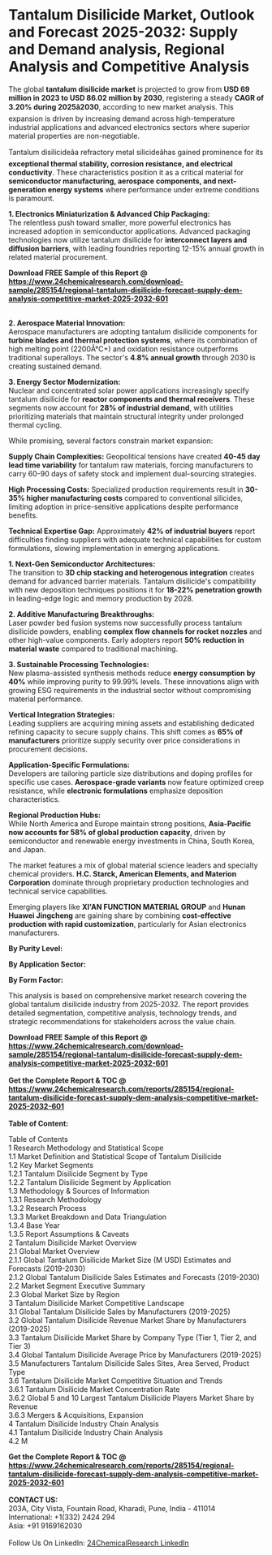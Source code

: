 <h1>Tantalum Disilicide Market, Outlook and Forecast 2025-2032: Supply and Demand analysis, Regional Analysis and Competitive Analysis</h1><p>The global <strong>tantalum disilicide market</strong> is projected to grow from <strong>USD 69 million in 2023 to USD 86.02 million by 2030</strong>, registering a steady <strong>CAGR of 3.20% during 2025â2030</strong>, according to new market analysis. This expansion is driven by increasing demand across high-temperature industrial applications and advanced electronics sectors where superior material properties are non-negotiable.</p><p>Tantalum disilicideâa refractory metal silicideâhas gained prominence for its <strong>exceptional thermal stability, corrosion resistance, and electrical conductivity</strong>. These characteristics position it as a critical material for <strong>semiconductor manufacturing, aerospace components, and next-generation energy systems</strong> where performance under extreme conditions is paramount.</p><p><strong>1. Electronics Miniaturization &amp; Advanced Chip Packaging:</strong><br>
The relentless push toward smaller, more powerful electronics has increased adoption in semiconductor applications. Advanced packaging technologies now utilize tantalum disilicide for <strong>interconnect layers and diffusion barriers</strong>, with leading foundries reporting 12-15% annual growth in related material procurement.</p><div><b>Download FREE Sample of this Report @ 
            <a href="https://www.24chemicalresearch.com/download-sample/285154/regional-tantalum-disilicide-forecast-supply-dem-analysis-competitive-market-2025-2032-601">
            https://www.24chemicalresearch.com/download-sample/285154/regional-tantalum-disilicide-forecast-supply-dem-analysis-competitive-market-2025-2032-601</a></b></div><br><p><strong>2. Aerospace Material Innovation:</strong><br>
Aerospace manufacturers are adopting tantalum disilicide components for <strong>turbine blades and thermal protection systems</strong>, where its combination of high melting point (2200Â°C+) and oxidation resistance outperforms traditional superalloys. The sector's <strong>4.8% annual growth</strong> through 2030 is creating sustained demand.</p><p><strong>3. Energy Sector Modernization:</strong><br>
Nuclear and concentrated solar power applications increasingly specify tantalum disilicide for <strong>reactor components and thermal receivers</strong>. These segments now account for <strong>28% of industrial demand</strong>, with utilities prioritizing materials that maintain structural integrity under prolonged thermal cycling.</p><p>While promising, several factors constrain market expansion:</p><p><strong>Supply Chain Complexities:</strong> Geopolitical tensions have created <strong>40-45 day lead time variability</strong> for tantalum raw materials, forcing manufacturers to carry 60-90 days of safety stock and implement dual-sourcing strategies.</p><p><strong>High Processing Costs:</strong> Specialized production requirements result in <strong>30-35% higher manufacturing costs</strong> compared to conventional silicides, limiting adoption in price-sensitive applications despite performance benefits.</p><p><strong>Technical Expertise Gap:</strong> Approximately <strong>42% of industrial buyers</strong> report difficulties finding suppliers with adequate technical capabilities for custom formulations, slowing implementation in emerging applications.</p><p><strong>1. Next-Gen Semiconductor Architectures:</strong><br>
The transition to <strong>3D chip stacking and heterogenous integration</strong> creates demand for advanced barrier materials. Tantalum disilicide's compatibility with new deposition techniques positions it for <strong>18-22% penetration growth</strong> in leading-edge logic and memory production by 2028.</p><p><strong>2. Additive Manufacturing Breakthroughs:</strong><br>
Laser powder bed fusion systems now successfully process tantalum disilicide powders, enabling <strong>complex flow channels for rocket nozzles</strong> and other high-value components. Early adopters report <strong>50% reduction in material waste</strong> compared to traditional machining.</p><p><strong>3. Sustainable Processing Technologies:</strong><br>
New plasma-assisted synthesis methods reduce <strong>energy consumption by 40%</strong> while improving purity to 99.99% levels. These innovations align with growing ESG requirements in the industrial sector without compromising material performance.</p><p><strong>Vertical Integration Strategies:</strong><br>
	Leading suppliers are acquiring mining assets and establishing dedicated refining capacity to secure supply chains. This shift comes as <strong>65% of manufacturers</strong> prioritize supply security over price considerations in procurement decisions.</p><p><strong>Application-Specific Formulations:</strong><br>
	Developers are tailoring particle size distributions and doping profiles for specific use cases. <strong>Aerospace-grade variants</strong> now feature optimized creep resistance, while <strong>electronic formulations</strong> emphasize deposition characteristics.</p><p><strong>Regional Production Hubs:</strong><br>
	While North America and Europe maintain strong positions, <strong>Asia-Pacific now accounts for 58% of global production capacity</strong>, driven by semiconductor and renewable energy investments in China, South Korea, and Japan.</p><p>The market features a mix of global material science leaders and specialty chemical providers. <strong>H.C. Starck, American Elements, and Materion Corporation</strong> dominate through proprietary production technologies and technical service capabilities.</p><p>Emerging players like <strong>XI'AN FUNCTION MATERIAL GROUP</strong> and <strong>Hunan Huawei Jingcheng</strong> are gaining share by combining <strong>cost-effective production with rapid customization</strong>, particularly for Asian electronics manufacturers.</p><p><strong>By Purity Level:</strong></p><p><strong>By Application Sector:</strong></p><p><strong>By Form Factor:</strong></p><p>This analysis is based on comprehensive market research covering the global tantalum disilicide industry from 2025-2032. The report provides detailed segmentation, competitive analysis, technology trends, and strategic recommendations for stakeholders across the value chain.</p><div><b>Download FREE Sample of this Report @ 
            <a href="https://www.24chemicalresearch.com/download-sample/285154/regional-tantalum-disilicide-forecast-supply-dem-analysis-competitive-market-2025-2032-601">
            https://www.24chemicalresearch.com/download-sample/285154/regional-tantalum-disilicide-forecast-supply-dem-analysis-competitive-market-2025-2032-601</a></b></div><br><div><b>Get the Complete Report & TOC @ 
            <a href="https://www.24chemicalresearch.com/reports/285154/regional-tantalum-disilicide-forecast-supply-dem-analysis-competitive-market-2025-2032-601">
            https://www.24chemicalresearch.com/reports/285154/regional-tantalum-disilicide-forecast-supply-dem-analysis-competitive-market-2025-2032-601</a></b></div><br>
            <b>Table of Content:</b><p>Table of Contents<br />
1 Research Methodology and Statistical Scope<br />
1.1 Market Definition and Statistical Scope of Tantalum Disilicide<br />
1.2 Key Market Segments<br />
1.2.1 Tantalum Disilicide Segment by Type<br />
1.2.2 Tantalum Disilicide Segment by Application<br />
1.3 Methodology & Sources of Information<br />
1.3.1 Research Methodology<br />
1.3.2 Research Process<br />
1.3.3 Market Breakdown and Data Triangulation<br />
1.3.4 Base Year<br />
1.3.5 Report Assumptions & Caveats<br />
2 Tantalum Disilicide Market Overview<br />
2.1 Global Market Overview<br />
2.1.1 Global Tantalum Disilicide Market Size (M USD) Estimates and Forecasts (2019-2030)<br />
2.1.2 Global Tantalum Disilicide Sales Estimates and Forecasts (2019-2030)<br />
2.2 Market Segment Executive Summary<br />
2.3 Global Market Size by Region<br />
3 Tantalum Disilicide Market Competitive Landscape<br />
3.1 Global Tantalum Disilicide Sales by Manufacturers (2019-2025)<br />
3.2 Global Tantalum Disilicide Revenue Market Share by Manufacturers (2019-2025)<br />
3.3 Tantalum Disilicide Market Share by Company Type (Tier 1, Tier 2, and Tier 3)<br />
3.4 Global Tantalum Disilicide Average Price by Manufacturers (2019-2025)<br />
3.5 Manufacturers Tantalum Disilicide Sales Sites, Area Served, Product Type<br />
3.6 Tantalum Disilicide Market Competitive Situation and Trends<br />
3.6.1 Tantalum Disilicide Market Concentration Rate<br />
3.6.2 Global 5 and 10 Largest Tantalum Disilicide Players Market Share by Revenue<br />
3.6.3 Mergers & Acquisitions, Expansion<br />
4 Tantalum Disilicide Industry Chain Analysis<br />
4.1 Tantalum Disilicide Industry Chain Analysis<br />
4.2 M</p><div><b>Get the Complete Report & TOC @ 
            <a href="https://www.24chemicalresearch.com/reports/285154/regional-tantalum-disilicide-forecast-supply-dem-analysis-competitive-market-2025-2032-601">
            https://www.24chemicalresearch.com/reports/285154/regional-tantalum-disilicide-forecast-supply-dem-analysis-competitive-market-2025-2032-601</a></b></div><br><b>CONTACT US:</b><br>
            203A, City Vista, Fountain Road, Kharadi, Pune, India - 411014<br>
            International: +1(332) 2424 294<br>
            Asia: +91 9169162030 <br><br>
            Follow Us On LinkedIn: <a href="https://www.linkedin.com/company/24chemicalresearch/">24ChemicalResearch LinkedIn</a>